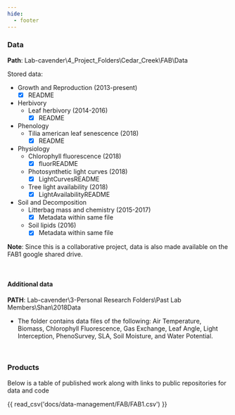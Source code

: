 ```yaml
---
hide:
  - footer
---
```

### Data
**Path**: Lab-cavender\4_Project_Folders\Cedar_Creek\FAB\Data

Stored data:

* Growth and Reproduction (2013-present)
    * [x] README
* Herbivory
    * Leaf herbivory (2014-2016)
        * [x] README
* Phenology
    * Tilia american leaf senescence (2018)
        * [x] README
* Physiology
    * Chlorophyll fluorescence (2018)
        * [x] fluorREADME
    * Photosynthetic light curves (2018)
        * [x] LightCurvesREADME
    * Tree light availability (2018)
        * [x] LightAvailabilityREADME
* Soil and Decomposition
    * Litterbag mass and chemistry (2015-2017)
        * [x] Metadata within same file
    * Soil lipids (2016)
        * [x] Metadata within same file
        
**Note**: Since this is a collaborative project, data is also made available on the FAB1 google shared drive.

<br>

#### Additional data
**PATH**: Lab-cavender\3-Personal Research Folders\Past Lab Members\Shan\2018Data

* The folder contains data files of the following: Air Temperature, Biomass, Chlorophyll Fluorescence, Gas Exchange, Leaf Angle, Light Interception, PhenoSurvey, SLA, Soil Moisture, and Water Potential.

<br>

### Products
Below is a table of published work along with links to public repositories for data and code

{{ read_csv('docs/data-management/FAB/FAB1.csv') }}
